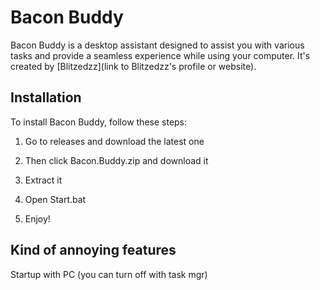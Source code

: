 # Bacon Buddy

Bacon Buddy is a desktop assistant designed to assist you with various tasks and provide a seamless experience while using your computer. It's created by [Blitzedzz](link to Blitzedzz's profile or website).

## Installation

To install Bacon Buddy, follow these steps:

1. Go to releases and download the latest one
   
2. Then click Bacon.Buddy.zip and download it

3. Extract it

4. Open Start.bat

5. Enjoy! 

## Kind of annoying features

Startup with PC (you can turn off with task mgr)
